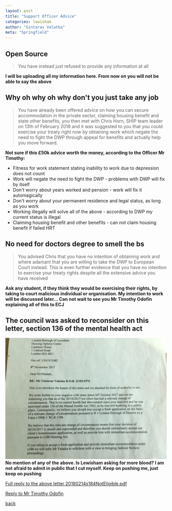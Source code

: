 ```yaml
---
layout: post
title: "Support Officer Advice"
categories: lewisham
author: "Gintaras Valatka"
meta: "Springfield"
---
```


## Open Source

> You have instead just refused to provide any information at all

**I will be uploading all my information here. From now on you will not be able to say the above**

## Why oh why oh why don't you just take any job

> You have already been offered advice on how you can secure accommodation in the private sector, claiming housing benefit and state other benefits, you then met with Chris Horn, SHIP team leader on 13th of February 2018 and it was suggested to you that you could exercise your treaty right now by obtaining work which negate the need to fight the DWP through appeal for benefits and actually help you move forward.

**Not sure if this £50k advice worth the money, according to the Officer Mr Timothy:**
- Fitness for work statement stating inability to work due to depression does not count
- Work will negate the need to fight the DWP - problems with DWP will fix by itself
- Don't worry about years worked and pension - work will fix it automagically
- Don't worry about your permanent residence and legal status, as long as you work
- Working illegally will solve all of the above - according to DWP my current status is illegal
- Claiming housing benefit and other benefits - can not claim housing benefit if failed HRT

## No need for doctors degree to smell the bs

> You advised Chris that you have no intention of obtaining work and where adamant that you are willing to take the DWP to European Court instead. This is even further evidence that you have no intention to exercise your treaty rights despite all the extensive advice you have received

**Ask any student, if they think they would be exercising their rights, by taking to court malicious individual or organisation. My intention to work will be discussed later... Can not wait to see you Mr Timothy Odofin explaining all of this to ECJ**

## The council was asked to reconsider on this letter, section 136 of the mental health act
![No mention](/LewishamCouncil/Section184/20171108ReconsiderS188AndMentalHealthS136.jpg)
**No mention of any of the above. Is Lewisham asking for more blood? I am not afraid to admit in public that I cut myself. Keep on pushing me, just keep on pushing**

[Full reply to the above letter 20180214s184NotEligible.pdf](/LewishamCouncil/Section184/20180214s184NotEligible.pdf)

[Reply to Mr Timothy Odofin](/lewisham/2018/03/16/reply-to-mr-timothy.html)

[back](/)
